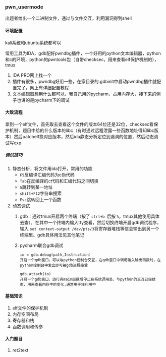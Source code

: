 ### pwn_usermode

出题者给出一个二进制文件，通过与文件交互，利用漏洞得到shell

#### 环境配置

kali系统和ubuntu系统都可以

常用工具为IDA，gdb配好pwndbg插件，一个好用的python文本编辑器，python和c的环境，python的pwntools包（自带checksec，用来查看elf保护机制的），tmux

1. IDA PRO网上找一个
2. 插件有很多，pwndbg好用一些，在家目录的.gdbinit中启动pwndbg插件就配置完了，网上有详细配置教程
3. 文本编辑器想用什么都可以，我自己用的pycharm，占用内存大，接下来的例子也讲的是pycharm下的调试

#### 大致流程

拿到一个elf文件，首先取去查看这个文件的版本64位还是32位，checksec看保护机制，题目中给的什么版本的libc（有时通过远程泄露一些函数地址得知libc版本）然后patchelf换对应版本，然后ida静态分析定位到漏洞的位置，然后动态调试写exp

##### 调试技巧

1. 静态分析，将文件用ida打开，常用的功能
   * `F5`反编译汇编代码为c伪代码
   * `Tab`在反编译的c代码和汇编代码之间切换
   * `G`跳转到某一地址
   * `shift+F12`字符串搜索
   * `Esc`跳转回上一个函数
2. 动态调试
   1. gdb：通过tmux开启两个终端（按了 `ctrl+b `后按 `%`，tmux其他使用具体去查），在其中一个终端内输入tty查看，然后切换终端开启gdb调试程序，输入 `set context-output /dev/pts/3`将寄存器堆栈等信息输出到另一个终端里。gdb具体用法见其他笔记
   2. pycharm联合gdb调试

      ```
      io = gdb.debug(path,Instruction)
      开启一个gdb窗口，可以与python控制台交互，在gdb窗口中调用输入输出函数时，在python控制台中发出即可被gdb进程接受

      gdb.attach(io)
      开启一个gdb窗口，运行完main函数后停止在系统调用处，与python的交互已经结束，用来查看内存中的变化,通常用于堆利用中
      ```

#### 基础知识

1. elf文件的保护机制
2. 内存空间布局
3. 寄存器和栈
4. 函数调用和传参

#### 入门题目

1. ret2text
